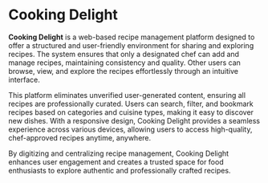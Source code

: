 # Cooking Delight

**Cooking Delight** is a web-based recipe management platform designed to offer a structured and user-friendly environment for sharing and exploring recipes. The system ensures that only a designated chef can add and manage recipes, maintaining consistency and quality. Other users can browse, view, and explore the recipes effortlessly through an intuitive interface.

This platform eliminates unverified user-generated content, ensuring all recipes are professionally curated. Users can search, filter, and bookmark recipes based on categories and cuisine types, making it easy to discover new dishes. With a responsive design, Cooking Delight provides a seamless experience across various devices, allowing users to access high-quality, chef-approved recipes anytime, anywhere.

By digitizing and centralizing recipe management, Cooking Delight enhances user engagement and creates a trusted space for food enthusiasts to explore authentic and professionally crafted recipes.
